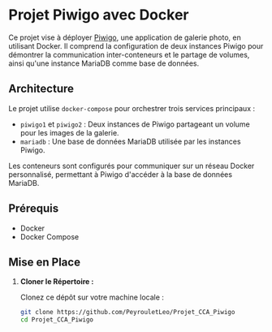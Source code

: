 # Projet Piwigo avec Docker

Ce projet vise à déployer [Piwigo](https://piwigo.org/), une application de galerie photo, en utilisant Docker. Il comprend la configuration de deux instances Piwigo pour démontrer la communication inter-conteneurs et le partage de volumes, ainsi qu'une instance MariaDB comme base de données.

## Architecture

Le projet utilise `docker-compose` pour orchestrer trois services principaux :

- `piwigo1` et `piwigo2` : Deux instances de Piwigo partageant un volume pour les images de la galerie.
- `mariadb` : Une base de données MariaDB utilisée par les instances Piwigo.

Les conteneurs sont configurés pour communiquer sur un réseau Docker personnalisé, permettant à Piwigo d'accéder à la base de données MariaDB.

## Prérequis

- Docker
- Docker Compose

## Mise en Place

1. **Cloner le Répertoire :**

   Clonez ce dépôt sur votre machine locale :

   ```bash
   git clone https://github.com/PeyrouletLeo/Projet_CCA_Piwigo
   cd Projet_CCA_Piwigo
